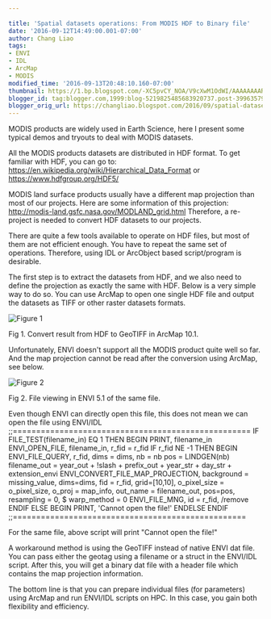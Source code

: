 ```yaml
---
 
title: 'Spatial datasets operations: From MODIS HDF to Binary file'
date: '2016-09-12T14:49:00.001-07:00'
author: Chang Liao
tags:
- ENVI
- IDL
- ArcMap
- MODIS
modified_time: '2016-09-13T20:48:10.160-07:00'
thumbnail: https://1.bp.blogspot.com/-XC5pvCY_NOA/V9cXwM1OdWI/AAAAAAAARQ4/_4AYn6ZvygoXlMcAXU-7HoMeKmBRj6PLwCLcB/s72-c/sce_arcmap.png
blogger_id: tag:blogger.com,1999:blog-5219825485683920737.post-3996357905520631366
blogger_orig_url: https://changliao.blogspot.com/2016/09/spatial-datasets-operations-002.html
---
```

MODIS products are widely used in Earth Science, here I present some typical demos and tryouts to deal with MODIS datasets.

All the MODIS products datasets are distributed in HDF format.
To get familiar with HDF, you can go to:
https://en.wikipedia.org/wiki/Hierarchical_Data_Format
or 
https://www.hdfgroup.org/HDF5/


MODIS land surface products usually have a different map projection than most of our projects.
Here are some information of this projection:
http://modis-land.gsfc.nasa.gov/MODLAND_grid.html
Therefore, a re-project is needed to convert HDF datasets to our projects.


There are quite a few tools available to operate on HDF files, but most of them are not efficient enough. You have to repeat the same set of operations. Therefore, using IDL or ArcObject based script/program is desirable.

The first step is to extract the datasets from HDF, and we also need to define the projection as exactly the same with HDF. Below is a very simple way to do so. You can use ArcMap to open one single HDF file and output the datasets as TIFF or other raster datasets formats.

![Figure 1](https://github.com/changliao/changliao.github.io/blob/main/_figure/gis/modis01.png?raw=true)


Fig 1. Convert result from HDF to GeoTIFF in ArcMap 10.1.

Unfortunately, ENVI doesn't support all the MODIS product quite well so far. And the map projection cannot be read after the conversion using ArcMap, see below.

![Figure 2](https://github.com/changliao/changliao.github.io/blob/main/_figure/remote_sensing/modis02.png?raw=true)

Fig 2. File viewing in ENVI 5.1 of the same file.


Even though ENVI can directly open this file, this does not mean we can open the file using ENVI/IDL
;;===================================================
  IF FILE_TEST(filename_in) EQ 1 THEN BEGIN
        PRINT, filename_in    
        ENVI_OPEN_FILE, filename_in, r_fid = r_fid
        IF r_fid NE -1 THEN BEGIN
          ENVI_FILE_QUERY, r_fid, dims = dims, nb = nb
          pos = LINDGEN(nb)
          filename_out = year_out + !slash + prefix_out + year_str + day_str + extension_envi
          ENVI_CONVERT_FILE_MAP_PROJECTION, background = missing_value,  dims=dims, 
            fid = r_fid,  grid=[10,10], 
            o_pixel_size = o_pixel_size, o_proj = map_info, out_name = filename_out,  pos=pos, 
            resampling = 0, $
            warp_method = 0
          ENVI_FILE_MNG, id = r_fid, /remove
        ENDIF ELSE BEGIN
          PRINT, 'Cannot open the file!'
        ENDELSE
      ENDIF
;;==================================================

For the same file, above script will print "Cannot open the file!"

A workaround method is using the GeoTIFF instead of native ENVI dat file.
You can pass either the geotag using a filename or a struct in the ENVI/IDL script.
After this, you will get a binary dat file with a header file which contains the map projection information.

The bottom line is that you can prepare individual files (for parameters) using ArcMap and run ENVI/IDL scripts on HPC. In this case, you gain both flexibility and efficiency.